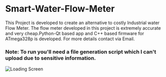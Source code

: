 # Smart-Water-Flow-Meter
This Project is developed to create an alternative to costly Industrial water Flow Meter. The flow meter developed in this project is extremely accurate and very cheap.Python-Qt based app and C++ based firmware for ATmega328p is developed. For more details contact via Email.
### Note: To run you'll need a file generation script which I can't upload due to sensitive information.
![Loading Screen](flow_meter_image.png)
